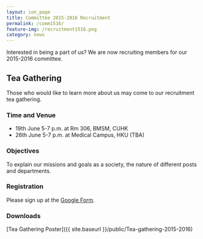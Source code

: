 ```yaml
---
layout: ion_page
title: Committee 2015-2016 Recruitment
permalink: /comm1516/
feature-img: /recruitment1516.png
category: news
---
```

Interested in being a part of us?
We are now recruiting members for our 2015-2016 committee.

## Tea Gathering

Those who would like to learn more about us may come to our recruitment tea gathering.

### Time and Venue

- 19th June 5-7 p.m. at Rm 306, BMSM, CUHK
- 26th June 5-7 p.m. at Medical Campus, HKU (TBA)

### Objectives

To explain our missions and goals as a society, the nature of different posts and departments.

### Registration

Please sign up at the [Google Form](https://docs.google.com/forms/d/1GA5I03_2DZyrDVy75flWZ7vVVbTf7VTRTAjT9OQa9A0/viewform?edit_requested=true).

### Downloads

[Tea Gathering Poster]({{ site.baseurl }}/public/Tea-gathering-2015-2016)
